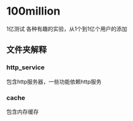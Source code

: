 # 100million
1亿测试
各种有趣的实验，从1个到1亿个用户的添加

## 文件夹解释
### http_service 
包含http服务器，一些功能依赖http服务
### cache
包含内存缓存
